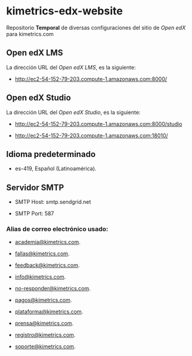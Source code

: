# kimetrics-edx-website

Repositorio **Temporal** de diversas configuraciones del 
sitio de _Open edX_ para kimetrics.com

## Open edX LMS

La dirección URL del _Open edX LMS_, es la siguiente:

- http://ec2-54-152-79-203.compute-1.amazonaws.com:8000/

## Open edX Studio

La dirección URL del _Open edX Studio_, es la siguiente:

- http://ec2-54-152-79-203.compute-1.amazonaws.com:8000/studio

- http://ec2-54-152-79-203.compute-1.amazonaws.com:18010/

## Idioma predeterminado

- es-419, Español (Latinoamérica).

## Servidor SMTP

- SMTP Host: smtp.sendgrid.net

- SMTP Port: 587

### Alias de correo electrónico usado:

- academia@kimetrics.com.

- fallas@kimetrics.com.

- feedback@kimetrics.com.

- info@kimetrics.com.

- no-responder@kimetrics.com.

- pagos@kimetrics.com.

- plataforma@kimetrics.com.

- prensa@kimetrics.com.

- registro@kimetrics.com.

- soporte@kimetrics.com.

